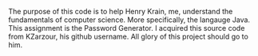The purpose of this code is to help Henry Krain, me, understand the fundamentals of computer science. More specifically, the langauge Java.
This assignment is the Password Generator. I acquired this source code from KZarzour, his github username. All glory of this project should go to him.